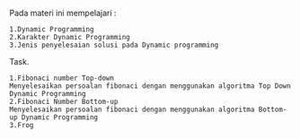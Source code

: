 Pada materi ini mempelajari :

    1.Dynamic Programming
    2.Karakter Dynamic Programming
    3.Jenis penyelesaian solusi pada Dynamic programming

Task.

    1.Fibonaci number Top-down
    Menyelesaikan persoalan fibonaci dengan menggunakan algoritma Top Down Dynamic Programming
    2.Fibonaci Number Bottom-up
    Menyelesaikan persoalan fibonaci dengan menggunakan algoritma Bottom-up Dynamic Programming
    3.Frog